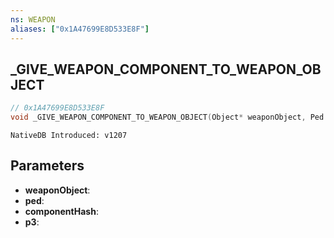 ```yaml
---
ns: WEAPON
aliases: ["0x1A47699E8D533E8F"]
---
```

## _GIVE_WEAPON_COMPONENT_TO_WEAPON_OBJECT

```c
// 0x1A47699E8D533E8F
void _GIVE_WEAPON_COMPONENT_TO_WEAPON_OBJECT(Object* weaponObject, Ped ped, Hash componentHash, BOOL p3);
```

```
NativeDB Introduced: v1207
```

## Parameters
* **weaponObject**:
* **ped**:
* **componentHash**:
* **p3**:
